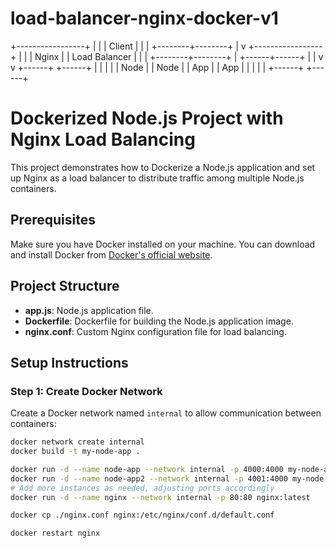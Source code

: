 # load-balancer-nginx-docker-v1
  +-----------------+
  |                 |
  |    Client       |
  |                 |
  +--------+--------+
           |
           v
  +-----------------+
  |                 |
  |     Nginx       |
  |   Load Balancer |
  |                 |
  +--------+--------+
           |
    +------+------+
    |             |
    v             v
+------+       +------+
|      |       |      |
| Node |       | Node |
| App  |       | App  |
|      |       |      |
+------+       +------+


# Dockerized Node.js Project with Nginx Load Balancing

This project demonstrates how to Dockerize a Node.js application and set up Nginx as a load balancer to distribute traffic among multiple Node.js containers.

## Prerequisites

Make sure you have Docker installed on your machine. You can download and install Docker from [Docker's official website](https://www.docker.com/get-started).

## Project Structure

- **app.js**: Node.js application file.
- **Dockerfile**: Dockerfile for building the Node.js application image.
- **nginx.conf**: Custom Nginx configuration file for load balancing.

## Setup Instructions

### Step 1: Create Docker Network

Create a Docker network named `internal` to allow communication between containers:

```bash
docker network create internal
docker build -t my-node-app .

docker run -d --name node-app --network internal -p 4000:4000 my-node-app
docker run -d --name node-app2 --network internal -p 4001:4000 my-node-app
# Add more instances as needed, adjusting ports accordingly
docker run -d --name nginx --network internal -p 80:80 nginx:latest

docker cp ./nginx.conf nginx:/etc/nginx/conf.d/default.conf

docker restart nginx
